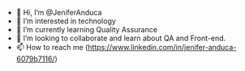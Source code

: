 - 👋 Hi, I’m @JeniferAnduca
- 👀 I’m interested in technology
- 🌱 I’m currently learning Quality Assurance
- 💞️ I’m looking to collaborate and learn about QA and Front-end.
- 📫 How to reach me (https://www.linkedin.com/in/jenifer-anduca-6079b7116/)

<!---
JeniferAnduca/JeniferAnduca is a ✨ special ✨ repository because its `README.md` (this file) appears on your GitHub profile.
You can click the Preview link to take a look at your changes.
--->
